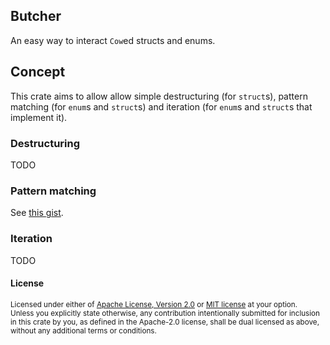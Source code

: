 ## Butcher

An easy way to interact `Cow`ed structs and enums.

## Concept

This crate aims to allow allow simple destructuring (for `struct`s), pattern
matching (for `enum`s and `struct`s) and iteration (for `enum`s and `struct`s
that implement it).

### Destructuring

TODO

### Pattern matching

See [this gist](https://gist.github.com/5bb57b8bf4bfc08758d9cb557e1fdbfe).

### Iteration

TODO

#### License

<sup>
Licensed under either of <a href="LICENSE-APACHE">Apache License, Version
2.0</a> or <a href="LICENSE-MIT">MIT license</a> at your option.
</sup>

<br>

<sub>
Unless you explicitly state otherwise, any contribution intentionally submitted
for inclusion in this crate by you, as defined in the Apache-2.0 license, shall
be dual licensed as above, without any additional terms or conditions.
</sub>

